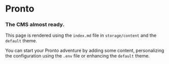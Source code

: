 # Pronto

### The CMS almost ready.

This page is rendered using the `index.md` file in `storage/content` and the `default` theme.

You can start your Pronto adventure by adding some content, personalizing the configuration using the `.env` file or enhancing the `default` theme.
